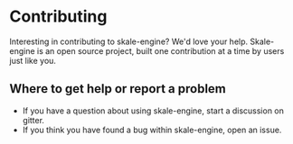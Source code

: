 # Contributing

Interesting in contributing to skale-engine? We'd love
your help. Skale-engine is an open source project, built one
contribution at a time by users just like you.

## Where to get help or report a problem

* If you have a question about using skale-engine, start a discussion on
  gitter.
* If you think you have found a bug within skale-engine, open an issue.


